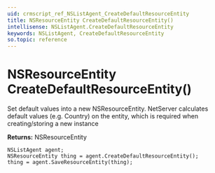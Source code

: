 ```yaml
---
uid: crmscript_ref_NSListAgent_CreateDefaultResourceEntity
title: NSResourceEntity CreateDefaultResourceEntity()
intellisense: NSListAgent.CreateDefaultResourceEntity
keywords: NSListAgent, CreateDefaultResourceEntity
so.topic: reference
---
```


# NSResourceEntity CreateDefaultResourceEntity()

Set default values into a new NSResourceEntity.
NetServer calculates default values (e.g. Country) on the entity, which is required when creating/storing a new instance

**Returns:** NSResourceEntity

```crmscript
NSListAgent agent;
NSResourceEntity thing = agent.CreateDefaultResourceEntity();
thing = agent.SaveResourceEntity(thing);
```

